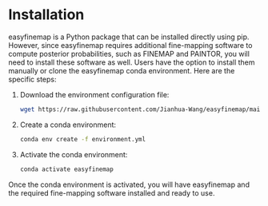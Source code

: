 # Installation

easyfinemap is a Python package that can be installed directly using pip. However, since easyfinemap requires additional fine-mapping software to compute posterior probabilities, such as FINEMAP and PAINTOR, you will need to install these software as well. Users have the option to install them manually or clone the easyfinemap conda environment. Here are the specific steps:

1. Download the environment configuration file:
   ```bash
   wget https://raw.githubusercontent.com/Jianhua-Wang/easyfinemap/main/environment.yml
   ```
2. Create a conda environment:
   ```bash
   conda env create -f environment.yml
   ```
3. Activate the conda environment:
   ```bash
   conda activate easyfinemap
   ```
Once the conda environment is activated, you will have easyfinemap and the required fine-mapping software installed and ready to use.